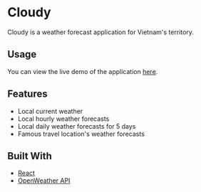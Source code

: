 # Cloudy

Cloudy is a weather forecast application for Vietnam's territory.

## Usage

You can view the live demo of the application [here](https://minhthinh190.github.io/cloudy/).

## Features

- Local current weather
- Local hourly weather forecasts
- Local daily weather forecasts for 5 days
- Famous travel location's weather forecasts

## Built With

- [React](https://reactjs.org/)
- [OpenWeather API](https://openweathermap.org/api)
